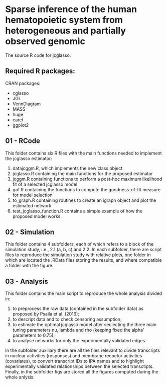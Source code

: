 # Sparse inference of the human hematopoietic system from heterogeneous and partially observed genomic
The source R code for jcglasso. 

## Required R packages:

CRAN packages:
- cglasso
- JGL
- VennDiagram
- MASS
- huge
- caret
- ggplot2

## 01 - RCode
This folder contains six R files with the main functions needed to implement the jcglasso estimator:
1. datajcggm.R, which implements the new class object
2. jcglasso.R containing the main functions for the proposed estimator
3. jcggm.R containing functions to perform a post-hoc maximum likelihood fit of a selected jcglasso model
4. gof.R containing the functions to compute the goodness-of-fit measure for model selection
5. to_graph.R containing routines to create an igraph object and plot the estimated network
6. test_jcglasso_function.R contains a simple example of how the proposed model works.

## 02 - Simulation
This folder contains 4 subfolders, each of which refers to a block of the simulation study, i.e., 2.1 (a, b, c) and 2.2. In each subfolder, there are script files to reproduce the simulation study with relative plots, one folder in which are located the .RData files storing the results, and where compatible a folder with the figure.

## 03 - Analysis
This folder contains the main script to reproduce the whole analysis divided in:
1. to preprocess the raw data (contained in the subfolder data) as proposed by Psaila et al. (2016);
2. to descript data and to check censoring assumption;
3. to estimate the optimal jcglasso model after seclecting the three main tuning parameters nu, lambda and rho (keeping fixed the alpha' parameters to 0.75);
4. to analyse networks for only the experimentally validated edges.

In the subfolder auxiliary there are all the files relevant to divide transcripts in nuclear activities (responses) and membrane recpetor activities (covariates), to convert transcript IDs to IPA names and to highlight experimentally validated relationships between the selected transctipts. Finally, in the subfolder figs are stored all the figures computed during the whole anlysis.
